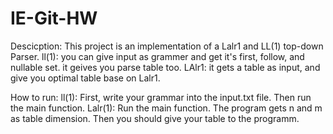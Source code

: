 # IE-Git-HW

Descicption:
This project is an implementation of a Lalr1 and LL(1) top-down Parser. 
ll(1): you can give input as grammer and get it's first, follow, and nullable set. it geives you parse table too.
LAlr1: it gets a table as input, and give you optimal table base on Lalr1.

How to run:
ll(1): First, write your grammar into the input.txt file. Then run the main function.
Lalr(1): Run the main function. The program gets n and m as table dimension. Then you should give your table to the programm. 
